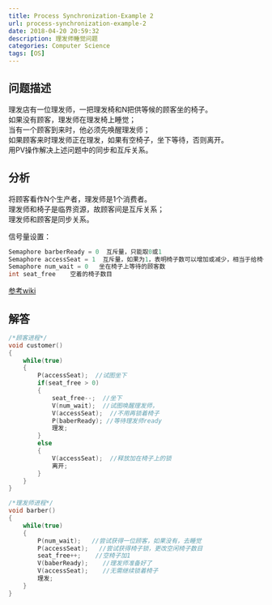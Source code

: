 ```yaml
---
title: Process Synchronization-Example 2
url: process-synchronization-example-2
date: 2018-04-20 20:59:32
description: 理发师睡觉问题
categories: Computer Science
tags: [OS]
---
```


## 问题描述
理发店有一位理发师，一把理发椅和N把供等候的顾客坐的椅子。  
如果没有顾客，理发师在理发椅上睡觉；  
当有一个顾客到来时，他必须先唤醒理发师；  
如果顾客来时理发师正在理发，如果有空椅子，坐下等待，否则离开。  
用PV操作解决上述问题中的同步和互斥关系。

## 分析
将顾客看作N个生产者，理发师是1个消费者。  
理发师和椅子是临界资源，故顾客间是互斥关系；  
理发师和顾客是同步关系。

信号量设置：
```c
Semaphore barberReady = 0  互斥量，只能取0或1  
Semaphore accessSeat = 1  互斥量，如果为1，表明椅子数可以增加或减少，相当于给椅子加锁，避免两个顾客同时坐一把椅子
Semaphore num_wait = 0   坐在椅子上等待的顾客数
int seat_free    空着的椅子数目
```
[参考wiki](https://en.wikipedia.org/wiki/Sleeping_barber_problem)

## 解答
```c
/*顾客进程*/
void customer()
{
    while(true)
    {
        P(accessSeat);  //试图坐下
        if(seat_free > 0)
        {
            seat_free--;  //坐下
            V(num_wait);  //试图唤醒理发师，
            V(accessSeat);  //不用再锁着椅子
            P(baberReady); //等待理发师ready
            理发;
        }
        else
        {
            V(accessSeat);  //释放加在椅子上的锁
            离开;
        }
    }
}

/*理发师进程*/
void barber()
{
    while(true)
    {
        P(num_wait);   //尝试获得一位顾客，如果没有，去睡觉
        P(accessSeat);   //尝试获得椅子锁，更改空闲椅子数目
        seat_free++;    //空椅子加1
        V(baberReady);    //理发师准备好了
        V(accessSeat);    //无需继续锁着椅子
        理发;
    }
}
```
